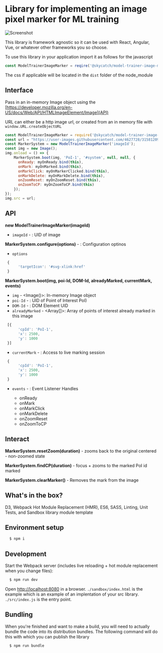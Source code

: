 # Library for implementing an image pixel marker for ML training
 
![Screenshot](https://user-images.githubusercontent.com/4627728/31581209-4e34c030-b11a-11e7-9b12-3d8d19b5a57e.png)

This library is framework agnostic so it can be used with React, Angular, Vue, or whatever other frameworks you so choose.

To use this library in your application import it as follows for the javascript

```javascript
const ModelTrainerImageMarker = reqire('@skycatch/model-trainer-image-marker');
```

The css if applicable will be located in the `dist` folder of the node_module



## Interface

Pass in an in-memory Image object using the [https://developer.mozilla.org/en-US/docs/Web/API/HTMLImageElement/Image](API)

URL can either be a http image url, or created from an in memory file with `window.URL.createObjectURL`


```javascript
const ModelTrainerImageMarker = require('@skycatch/model-trainer-image-marker');
const url = "https://user-images.githubusercontent.com/4627728/31581209-4e34c030-b11a-11e7-9b12-3d8d19b5a57e.png";
const MarkerSystem = new ModelTrainerImageMarker('imageId');
const img = new Image();
img.onload = () => {
    MarkerSystem.boot(img, 'PoI-1', '#system', null, null, {
      onReady: myOnReady.bind(this),
      onMark: myOnMarked.bind(this),
      onMarkClick: myOnMarkerClicked.bind(this),
      onMarkDelete: myOnMarkDelete.bind(this),
      onZoomReset: myOnZoomReset.bind(this),
      onZoomToCP: myOnZoomToCP.bind(this)
    });
});
img.src = url;
```


## API 

**new ModelTrainerImageMarker(imageId)**

* `imageId` - <String>: UID of image

**MarkerSystem.configure(options)** - <JSON>: Configuration optinos

* `options`
```javascript
 {
      'targetIcon': '#svg-xlink:href'
 }
```


**MarkerSystem.boot(img, poi-Id, DOM-Id, alreadyMarked, currentMark, events)**

* `img` - <Image()>: In-memory Image object
* `poi-Id` - <String>: UID of Point of Interest PoI)
* `DOM-Id` - <String>: DOM Element UID
* `alreadyMarked` - <Array[<JSON>]>: Array of points of interest already marked in this image
```javascript
 [{
      'cpId': 'PoI-1',
      'x': 2500,
      'y': 1000
 }]
```
* `currentMark` - <JSON>: Access to live marking session
```javascript
 {
      'cpId': 'PoI-1',
      'x': 2500,
      'y': 1000
 }
```
- `events` - <JSON>: Event Listener Handles
  - onReady
  - onMark
  - onMarkClick
  - onMarkDelete
  - onZoomReset
  - onZoomToCP

## Interact

**MarkerSystem.resetZoom(duration)** - zooms back to the original centered - non-zoomed state

**MarkerSystem.findCP(duration)** - focus + zooms to the marked PoI id marked

**MarkerSystem.clearMarker()** - Removes the mark from the image



## What's in the box?

D3, Webpack Hot Module Replacement (HMR), ES6, SASS, Linting, Unit Tests, and Sandbox library module template

## Environment setup 

```sh
  $ npm i
```

## Development

Start the Webpack server (includes live reloading + hot module replacement when you change files):

```sh
  $ npm run dev
```

Open [http://localhost:8080](http://localhost:8080) in a browser.  `./sandbox/index.html` is the example which is an example of an implentation of your src library.
`./src/index.js` is the entry point.

## Bundling 

When you're finished and want to make a build, you will need to actually bundle the code into its distribution bundles.  The following command will do this with which you can publish the library

```sh
  $ npm run bundle
```

